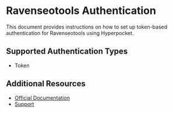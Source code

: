 # Ravenseotools Authentication

This document provides instructions on how to set up token-based authentication for Ravenseotools using Hyperpocket.

## Supported Authentication Types

- Token

## Additional Resources

- [Official Documentation](https://ravenseotools.com/api)
- [Support](https://ravenseotools.com/support) 
